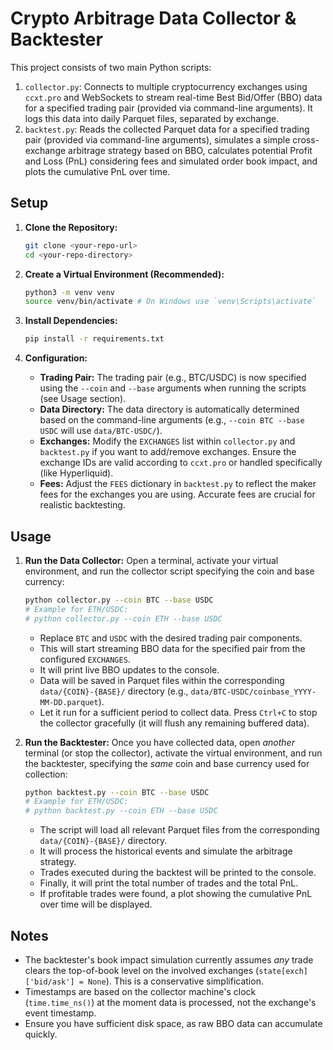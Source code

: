 # Crypto Arbitrage Data Collector & Backtester

This project consists of two main Python scripts:

1.  `collector.py`: Connects to multiple cryptocurrency exchanges using `ccxt.pro` and WebSockets to stream real-time Best Bid/Offer (BBO) data for a specified trading pair (provided via command-line arguments). It logs this data into daily Parquet files, separated by exchange.
2.  `backtest.py`: Reads the collected Parquet data for a specified trading pair (provided via command-line arguments), simulates a simple cross-exchange arbitrage strategy based on BBO, calculates potential Profit and Loss (PnL) considering fees and simulated order book impact, and plots the cumulative PnL over time.

## Setup

1.  **Clone the Repository:**
    ```bash
    git clone <your-repo-url>
    cd <your-repo-directory>
    ```

2.  **Create a Virtual Environment (Recommended):**
    ```bash
    python3 -m venv venv
    source venv/bin/activate # On Windows use `venv\Scripts\activate`
    ```

3.  **Install Dependencies:**
    ```bash
    pip install -r requirements.txt
    ```

4.  **Configuration:**
    *   **Trading Pair:** The trading pair (e.g., BTC/USDC) is now specified using the `--coin` and `--base` arguments when running the scripts (see Usage section).
    *   **Data Directory:** The data directory is automatically determined based on the command-line arguments (e.g., `--coin BTC --base USDC` will use `data/BTC-USDC/`).
    *   **Exchanges:** Modify the `EXCHANGES` list within `collector.py` and `backtest.py` if you want to add/remove exchanges. Ensure the exchange IDs are valid according to `ccxt.pro` or handled specifically (like Hyperliquid).
    *   **Fees:** Adjust the `FEES` dictionary in `backtest.py` to reflect the maker fees for the exchanges you are using. Accurate fees are crucial for realistic backtesting.

## Usage

1.  **Run the Data Collector:**
    Open a terminal, activate your virtual environment, and run the collector script specifying the coin and base currency:
    ```bash
    python collector.py --coin BTC --base USDC
    # Example for ETH/USDC:
    # python collector.py --coin ETH --base USDC
    ```
    *   Replace `BTC` and `USDC` with the desired trading pair components.
    *   This will start streaming BBO data for the specified pair from the configured `EXCHANGES`.
    *   It will print live BBO updates to the console.
    *   Data will be saved in Parquet files within the corresponding `data/{COIN}-{BASE}/` directory (e.g., `data/BTC-USDC/coinbase_YYYY-MM-DD.parquet`).
    *   Let it run for a sufficient period to collect data. Press `Ctrl+C` to stop the collector gracefully (it will flush any remaining buffered data).

2.  **Run the Backtester:**
    Once you have collected data, open *another* terminal (or stop the collector), activate the virtual environment, and run the backtester, specifying the *same* coin and base currency used for collection:
    ```bash
    python backtest.py --coin BTC --base USDC
    # Example for ETH/USDC:
    # python backtest.py --coin ETH --base USDC
    ```
    *   The script will load all relevant Parquet files from the corresponding `data/{COIN}-{BASE}/` directory.
    *   It will process the historical events and simulate the arbitrage strategy.
    *   Trades executed during the backtest will be printed to the console.
    *   Finally, it will print the total number of trades and the total PnL.
    *   If profitable trades were found, a plot showing the cumulative PnL over time will be displayed.

## Notes

*   The backtester's book impact simulation currently assumes *any* trade clears the top-of-book level on the involved exchanges (`state[exch]['bid/ask'] = None`). This is a conservative simplification.
*   Timestamps are based on the collector machine's clock (`time.time_ns()`) at the moment data is processed, not the exchange's event timestamp.
*   Ensure you have sufficient disk space, as raw BBO data can accumulate quickly. 